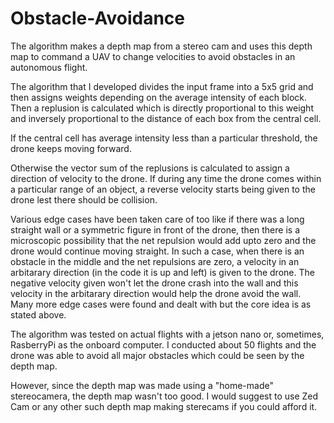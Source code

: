 # Obstacle-Avoidance
The algorithm makes a depth map from a stereo cam and uses this depth map to command a UAV to change velocities to avoid obstacles in an autonomous flight.

The algorithm that I developed divides the input frame into a 5x5 grid and then assigns weights depending on the average intensity of each block. Then a replusion is calculated which is directly proportional to this weight and inversely proportional to the distance of each box from the central cell.

If the central cell has average intensity less than a particular threshold, the drone keeps moving forward. 

Otherwise the vector sum of the replusions is calculated to assign a direction of velocity to the drone. If during any time the drone comes within a particular range of an object, a reverse velocity starts being given to the drone lest there should be collision.

Various edge cases have been taken care of too like if there was a long straight wall or a symmetric figure in front of the drone, then there is a microscopic possibility that the net repulsion would add upto zero and the drone would continue moving straight. In such a case, when there is an obstacle in the middle and the net repulsions are zero, a velocity in an arbitarary direction (in the code it is up and left) is given to the drone. The negative velocity given won't let the drone crash into the wall and this velocity in the arbitarary direction would help the drone avoid the wall.
Many more edge cases were found and dealt with but the core idea is as stated above.

The algorithm was tested on actual flights with a jetson nano or, sometimes, RasberryPi as the onboard computer. I conducted about 50 flights and the drone was able to avoid all major obstacles which could be seen by the depth map.

However, since the depth map was made using a "home-made" stereocamera, the depth map wasn't too good. I would suggest to use Zed Cam or any other such depth map making sterecams if you could afford it.

